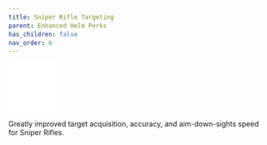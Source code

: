 ```yaml
---
title: Sniper Rifle Targeting
parent: Enhanced Helm Perks
has_children: false
nav_order: 6
---
```


![](https://raw.githubusercontent.com/snowstormclan/Armor-Perks/master/images/Targeting/Sniper.png)

Greatly improved target acquisition, accuracy, and aim-down-sights speed for Sniper Rifles.
